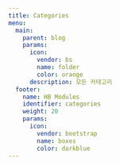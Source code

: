 ```yaml
---
title: Categories
menu:
  main:
    parent: blog
    params:
      icon:
        vendor: bs
        name: folder
        color: orange
      description: 모든 카테고리
  footer:
    name: HB Modules
    identifier: categories
    weight: 20
    params:
      icon:
        vendor: bootstrap
        name: boxes
        color: darkblue
---
```

